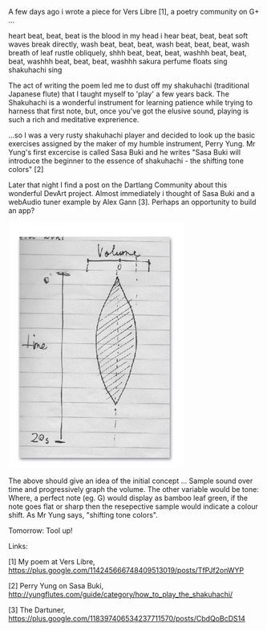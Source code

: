A few days ago i wrote a piece for Vers Libre [1], a poetry community on G+ ...

  heart beat, beat, beat
  is the blood in my head i hear
  beat, beat, beat
  soft waves break directly, wash
  beat, beat, beat, wash
  beat, beat, beat, wash
  breath of leaf rustle obliquely, shhh
  beat, beat, beat, washhh
  beat, beat, beat, washhh
  beat, beat, beat, washhh
  sakura perfume floats
  sing shakuhachi sing


The act of writing the poem led me to dust off my shakuhachi (traditional Japanese flute) that I taught myself to 'play' a few years back.  The Shakuhachi is a wonderful instrument for learning patience while trying to harness that first note, but, once you've got the elusive sound, playing is such a rich and meditative exprerience.

...so I was a very rusty shakuhachi player and decided to look up the basic exercises assigned by the maker of my humble instrument, Perry Yung.  Mr Yung's first excercise is called Sasa Buki and he writes "Sasa Buki will introduce the beginner to the essence of shakuhachi - the shifting tone colors" [2]

Later that night I find a post on the Dartlang Community about this wonderful DevArt project. Almost immediately i thought of Sasa Buki and a webAudio tuner example by Alex Gann [3].  Perhaps an opportunity to build an app?

![Example Image](../project_images/ui-concept-a.png?raw=true "UI Concept A")

The above should give an idea of the initial concept ... Sample sound over time and progressively graph the volume.  The other variable would be tone: Where, a perfect note (eg. G) would display as bamboo leaf green, if the note goes flat or sharp then the resepective sample would indicate a colour shift. As Mr Yung says, "shifting tone colors".

Tomorrow: Tool up!


Links:

[1] My poem at Vers Libre, https://plus.google.com/114245666748409513019/posts/TfPJf2onWYP

[2] Perry Yung on Sasa Buki, http://yungflutes.com/guide/category/how_to_play_the_shakuhachi/

[3] The Dartuner, https://plus.google.com/118397406534237711570/posts/CbdQoBcDS14


